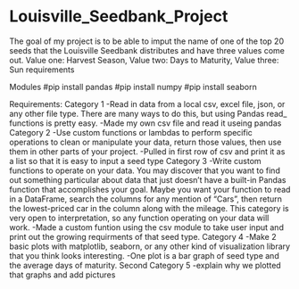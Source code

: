 # Louisville_Seedbank_Project
The goal of my project is to be able to imput the name of one of the top 20 seeds that the Louisville Seedbank distributes
and have three values come out.
Value one: Harvest Season, Value two: Days to Maturity, Value three: Sun requirements

Modules
#pip install pandas
#pip install numpy
#pip install seaborn

Requirements:
Category 1
 -Read in data from a local csv, excel file, json, or any other file type. There are many ways to do this, but using Pandas read_ functions is pretty easy.
    -Made my own csv file and read it useing pandas
Category 2
-Use custom functions or lambdas to perform specific operations to clean or manipulate your data, return those values, then use them in other parts of your project.
    -Pulled in first row of csv and print it as a list so that it is easy to input a seed type
Category 3
-Write custom functions to operate on your data. You may discover that you want to find out something particular about data that just doesn’t have a built-in Pandas function that accomplishes your goal. Maybe you want your function to read in a DataFrame, search the columns for any mention of “Cars”, then return the lowest-priced car in the column along with the mileage. This category is very open to interpretation, so any function operating on your data will work.
    -Made a custom funtion using the csv module to take user input and print out the growing requirments of that seed type.
Category 4
-Make 2 basic plots with matplotlib, seaborn, or any other kind of visualization library that you think looks interesting.
    -One plot is a bar graph of seed type and the average days of maturity. Second 
Category 5
-explain why we plotted that graphs and add pictures


